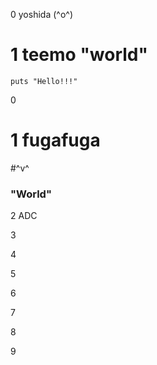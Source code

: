0 yoshida (^o^)

# 1 teemo "world"

```
puts "Hello!!!"
```

0 

# 1 fugafuga

#^v^

### "World"

2 ADC

3

4

5

6

7

8

9
